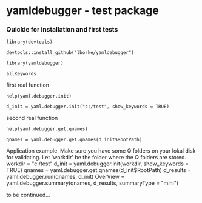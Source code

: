 # yamldebugger - test package

### Quickie for installation and first tests

	library(devtools)

	devtools::install_github("lborke/yamldebugger")
	
	library(yamldebugger)
	
	allKeywords
	
	
first real function

	help(yaml.debugger.init)
	
	d_init = yaml.debugger.init("c:/test", show_keywords = TRUE)

second real function	

	help(yaml.debugger.get.qnames)
	
	qnames = yaml.debugger.get.qnames(d_init$RootPath)
	
Application example. Make sure you have some Q folders on your lokal disk for validating.
Let 'workdir' be the folder where the Q folders are stored.
	workdir = "c:/test"
	d_init = yaml.debugger.init(workdir, show_keywords = TRUE)
	qnames = yaml.debugger.get.qnames(d_init$RootPath)
	d_results = yaml.debugger.run(qnames, d_init)
	OverView = yaml.debugger.summary(qnames, d_results, summaryType = "mini")
	

to be continued...
